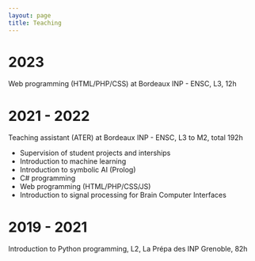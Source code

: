 ```yaml
---
layout: page
title: Teaching
---
```


# 2023

Web programming (HTML/PHP/CSS) at Bordeaux INP - ENSC, L3, 12h

# 2021 - 2022

Teaching assistant (ATER) at Bordeaux INP - ENSC, L3 to M2, total 192h
 - Supervision of student projects and interships
 - Introduction to machine learning
 - Introduction to symbolic AI (Prolog)
 - C# programming
 - Web programming (HTML/PHP/CSS/JS)
 - Introduction to signal processing for Brain Computer Interfaces

# 2019 - 2021

Introduction to Python programming, L2, La Prépa des INP Grenoble, 82h